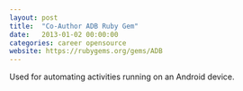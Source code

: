 ```yaml
---
layout: post
title:  "Co-Author ADB Ruby Gem"
date:   2013-01-02 00:00:00
categories: career opensource
website: https://rubygems.org/gems/ADB
---
```

Used for automating activities running on an Android device.
